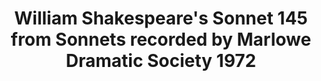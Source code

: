 ---
layout: item
title: William Shakespeare&#39;s Sonnet 145 from Sonnets recorded by Marlowe Dramatic Society 1972
manifest_name: william-shakespeare-s-sonnet-145-from-sonnets-recorded-by-marlowe-dramatic-society-1972
---